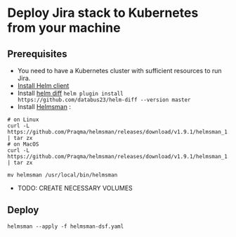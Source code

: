 # Deploy Jira stack to Kubernetes from your machine

## Prerequisites

- You need to have a Kubernetes cluster with sufficient resources to run Jira.
- [Install Helm client](https://helm.sh/docs/using_helm/#install-helm)
- Install [helm diff](https://github.com/databus23/helm-diff) `helm plugin install https://github.com/databus23/helm-diff --version master`
- Install [Helmsman](https://github.com/Praqma/helmsman) :
```
# on Linux
curl -L https://github.com/Praqma/helmsman/releases/download/v1.9.1/helmsman_1.9.1_linux_amd64.tar.gz | tar zx
# on MacOS
curl -L https://github.com/Praqma/helmsman/releases/download/v1.9.1/helmsman_1.9.1_darwin_amd64.tar.gz | tar zx

mv helmsman /usr/local/bin/helmsman
```

- TODO: CREATE NECESSARY VOLUMES

## Deploy

```
helmsman --apply -f helmsman-dsf.yaml 
```